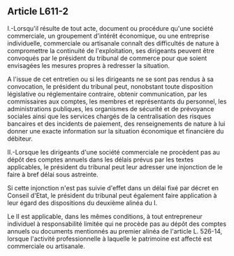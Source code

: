 Article L611-2
----
I.-Lorsqu'il résulte de tout acte, document ou procédure qu'une société
commerciale, un groupement d'intérêt économique, ou une entreprise individuelle,
commerciale ou artisanale connaît des difficultés de nature à compromettre la
continuité de l'exploitation, ses dirigeants peuvent être convoqués par le
président du tribunal de commerce pour que soient envisagées les mesures propres
à redresser la situation.

A l'issue de cet entretien ou si les dirigeants ne se sont pas rendus à sa
convocation, le président du tribunal peut, nonobstant toute disposition
législative ou réglementaire contraire, obtenir communication, par les
commissaires aux comptes, les membres et représentants du personnel, les
administrations publiques, les organismes de sécurité et de prévoyance sociales
ainsi que les services chargés de la centralisation des risques bancaires et des
incidents de paiement, des renseignements de nature à lui donner une exacte
information sur la situation économique et financière du débiteur.

II.-Lorsque les dirigeants d'une société commerciale ne procèdent pas au dépôt
des comptes annuels dans les délais prévus par les textes applicables, le
président du tribunal peut leur adresser une injonction de le faire à bref délai
sous astreinte.

Si cette injonction n'est pas suivie d'effet dans un délai fixé par décret en
Conseil d'Etat, le président du tribunal peut également faire application à leur
égard des dispositions du deuxième alinéa du I.

Le II est applicable, dans les mêmes conditions, à tout entrepreneur individuel
à responsabilité limitée qui ne procède pas au dépôt des comptes annuels ou
documents mentionnés au premier alinéa de l'article L. 526-14, lorsque
l'activité professionnelle à laquelle le patrimoine est affecté est commerciale
ou artisanale.

